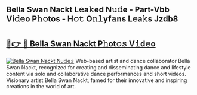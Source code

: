 ## Bella Swan Nackt L𝚎a𝚔ed N𝚞𝚍e - Part-Vbb Vi𝚍𝚎o P𝚑𝚘tos - H𝚘𝚝 O𝚗𝚕yf𝚊ns L𝚎a𝚔s Jzdb8

# <h2><a href="http://kfbawub.oniu.top/?m=Bella+Swan+Nackt">🔗👉 🔴 Bella Swan Nackt P𝚑ot𝚘𝚜 V𝚒d𝚎o</a></h2>

[![Bella Swan Nackt Nu𝚍e𝚜](https://i.imgur.com/0qMVB7G.gif)](http://kfbawub.oniu.top/?m=Bella+Swan+Nackt)
Web-based artist and dance collaborator Bella Swan Nackt, recognized for creating and disseminating dance and lifestyle content via solo and collaborative dance performances and short videos. Visionary artist Bella Swan Nackt, famed for their innovative and inspiring creations in the world of art.  
